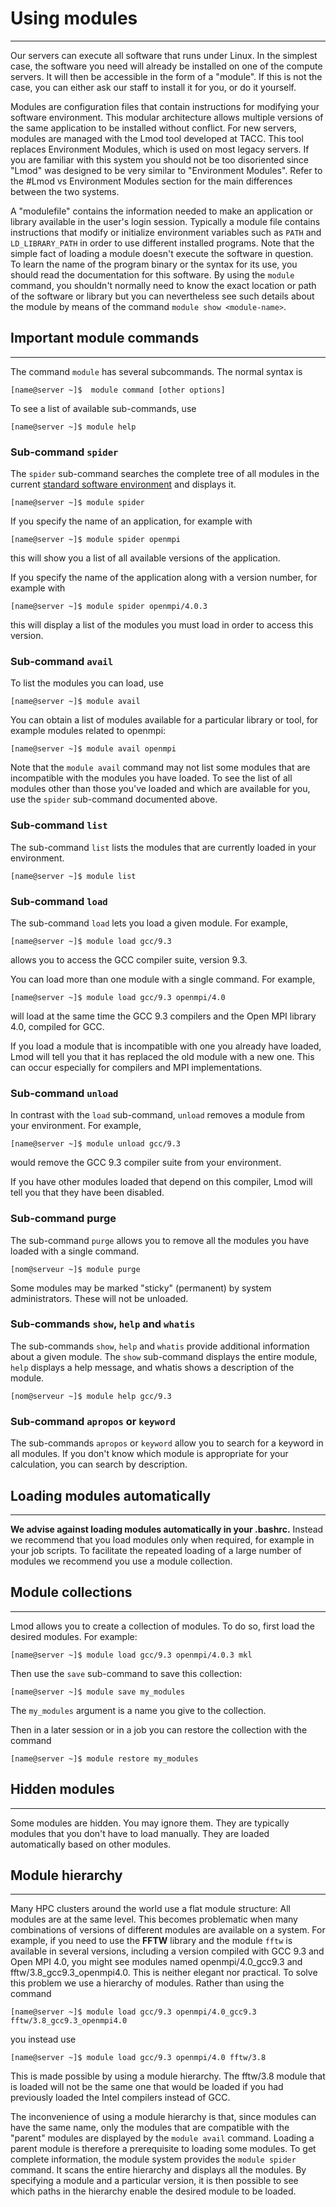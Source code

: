 # **Using modules**

----

<!-- Reference: https://docs.alliancecan.ca/wiki/Utiliser_des_modules/en*/ -->


Our servers can execute all software that runs under Linux. In the simplest case, the software you need will already be installed on one of the compute servers. It will then be accessible in the form of a "module". If this is not the case, you can either ask our staff to install it for you, or do it yourself.

Modules are configuration files that contain instructions for modifying your software environment. This modular architecture allows multiple versions of the same application to be installed without conflict. For new servers, modules are managed with the Lmod tool developed at TACC. This tool replaces Environment Modules, which is used on most legacy servers. If you are familiar with this system you should not be too disoriented since "Lmod" was designed to be very similar to "Environment Modules". Refer to the #Lmod vs Environment Modules section for the main differences between the two systems.

A "modulefile" contains the information needed to make an application or library available in the user's login session. Typically a module file contains instructions that modify or initialize environment variables such as `PATH` and `LD_LIBRARY_PATH` in order to use different installed programs. Note that the simple fact of loading a module doesn't execute the software in question. To learn the name of the program binary or the syntax for its use, you should read the documentation for this software. By using the `module` command, you shouldn't normally need to know the exact location or path of the software or library but you can nevertheless see such details about the module by means of the command `module show <module-name>`.

## **Important module commands**

----

The command `module` has several subcommands. The normal syntax is

```
[name@server ~]$  module command [other options]
```

To see a list of available sub-commands, use

```
[name@server ~]$ module help
```

### **Sub-command `spider`**

The `spider` sub-command searches the complete tree of all modules in the current [standard software environment](/pages/high_perf_computing/standard_software_environment/) and displays it.

```
[name@server ~]$ module spider
```

If you specify the name of an application, for example with

```
[name@server ~]$ module spider openmpi
```

this will show you a list of all available versions of the application.

If you specify the name of the application along with a version number, for example with

```
[name@server ~]$ module spider openmpi/4.0.3
```

this will display a list of the modules you must load in order to access this version.

### **Sub-command `avail`**

To list the modules you can load, use

```
[name@server ~]$ module avail
```

You can obtain a list of modules available for a particular library or tool, for example modules related to openmpi:

```
[name@server ~]$ module avail openmpi
```

Note that the `module avail` command may not list some modules that are incompatible with the modules you have loaded. To see the list of all modules other than those you've loaded and which are available for you, use the `spider` sub-command documented above.

### **Sub-command `list`**
The sub-command `list` lists the modules that are currently loaded in your environment.

```
[name@server ~]$ module list
```

### **Sub-command `load`**

The sub-command `load` lets you load a given module. For example,

```
[name@server ~]$ module load gcc/9.3
```

allows you to access the GCC compiler suite, version 9.3.

You can load more than one module with a single command. For example,

```
[name@server ~]$ module load gcc/9.3 openmpi/4.0
```

will load at the same time the GCC 9.3 compilers and the Open MPI library 4.0, compiled for GCC.

If you load a module that is incompatible with one you already have loaded, Lmod will tell you that it has replaced the old module with a new one. This can occur especially for compilers and MPI implementations.

### **Sub-command `unload`**

In contrast with the `load` sub-command, `unload` removes a module from your environment. For example,

```
[name@server ~]$ module unload gcc/9.3
```
would remove the GCC 9.3 compiler suite from your environment.

If you have other modules loaded that depend on this compiler, Lmod will tell you that they have been disabled.

### **Sub-command purge**

The sub-command `purge` allows you to remove all the modules you have loaded with a single command.

```
[nom@serveur ~]$ module purge
```

Some modules may be marked "sticky" (permanent) by system administrators. These will not be unloaded.

### **Sub-commands `show`, `help` and `whatis`**
The sub-commands `show`, `help` and `whatis` provide additional information about a given module. The `show` sub-command displays the entire module, `help` displays a help message, and whatis shows a description of the module.

```
[nom@serveur ~]$ module help gcc/9.3
```

### **Sub-command `apropos` or `keyword`**

The sub-commands `apropos` or `keyword` allow you to search for a keyword in all modules. If you don't know which module is appropriate for your calculation, you can search by description.

## **Loading modules automatically**

----

**We advise against loading modules automatically in your .bashrc.** Instead we recommend that you load modules only when required, for example in your job scripts. To facilitate the repeated loading of a large number of modules we recommend you use a module collection.

## **Module collections**

----

Lmod allows you to create a collection of modules. To do so, first load the desired modules. For example:

```
[name@server ~]$ module load gcc/9.3 openmpi/4.0.3 mkl
```

Then use the `save` sub-command to save this collection:

```
[name@server ~]$ module save my_modules
```

The `my_modules` argument is a name you give to the collection.

Then in a later session or in a job you can restore the collection with the command

```
[name@server ~]$ module restore my_modules
```

## **Hidden modules**

----

Some modules are hidden. You may ignore them. They are typically modules that you don't have to load manually. They are loaded automatically based on other modules.

## **Module hierarchy**

----

Many HPC clusters around the world use a flat module structure: All modules are at the same level. This becomes problematic when many combinations of versions of different modules are available on a system. For example, if you need to use the **FFTW** library and the module `fftw` is available in several versions, including a version compiled with GCC 9.3 and Open MPI 4.0, you might see modules named openmpi/4.0_gcc9.3 and fftw/3.8_gcc9.3_openmpi4.0. This is neither elegant nor practical. To solve this problem we use a hierarchy of modules. Rather than using the command

```
[name@server ~]$ module load gcc/9.3 openmpi/4.0_gcc9.3 fftw/3.8_gcc9.3_openmpi4.0
```

you instead use

```
[name@server ~]$ module load gcc/9.3 openmpi/4.0 fftw/3.8
```

This is made possible by using a module hierarchy. The fftw/3.8 module that is loaded will not be the same one that would be loaded if you had previously loaded the Intel compilers instead of GCC.

The inconvenience of using a module hierarchy is that, since modules can have the same name, only the modules that are compatible with the "parent" modules are displayed by the `module avail` command. Loading a parent module is therefore a prerequisite to loading some modules. To get complete information, the module system provides the `module spider` command. It scans the entire hierarchy and displays all the modules. By specifying a module and a particular version, it is then possible to see which paths in the hierarchy enable the desired module to be loaded.
